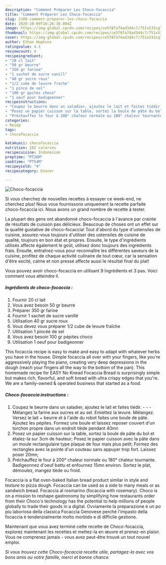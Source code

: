 ```yaml
---
description: "Comment Préparer Les Choco-focaccia"
title: "Comment Préparer Les Choco-focaccia"
slug: 2108-comment-preparer-les-choco-focaccia
date: 2020-10-09T10:26:30.084Z
image: https://img-global.cpcdn.com/recipes/ce5f8fa74ad3d4c7/751x532cq70/choco-focaccia-photo-principale-de-la-recette.jpg
thumbnail: https://img-global.cpcdn.com/recipes/ce5f8fa74ad3d4c7/751x532cq70/choco-focaccia-photo-principale-de-la-recette.jpg
cover: https://img-global.cpcdn.com/recipes/ce5f8fa74ad3d4c7/751x532cq70/choco-focaccia-photo-principale-de-la-recette.jpg
author: Ethan Hopkins
ratingvalue: 4.1
reviewcount: 4
recipeingredient:
- "20 cl lait"
- "50 gr beurre"
- "350 gr farine"
- "1 sachet de sucre vanill"
- "40 gr sucre roux"
- "1/2 cube de levure frache"
- "1 pince de sel"
- "100 gr ppites choco"
- "1 oeuf pour badigeonner"
recipeinstructions:
- "Coupez le beurre dans un saladier, ajoutez le lait et faites tiédir.  - Mélangez la farine aux sucres et au sel. Emiettez la levure. Mélangez. Versez le lait + beurre et à l&#39;aide du robot faites une boule de pâte. Ajoutez les pépites. Formez une boule et laissez reposer couvert d&#39;un torchon propre dans un endroit tiède pendant 40mn"
- "Posez un papier cuisson sur la table, sortez la boule de pâte du bol et étalez-la sur 3cm de hauteur; Posez le papier cuisson avec la pâte dans un moule rectangulaire type plaque de four mais plus petit; Formez des rectangles avec la pointe d&#39;un couteau sans appuyer trop fort. Laissez poser 20mn;"
- "Préchauffez le four à 200° chaleur normale ou 180° chaleur tournante. Badigeonnez d&#39;oeuf battu et enfournez 15mn environ. Sortez le plat, démoulez, mangez tiède ou froid."
categories:
- Resep
tags:
- chocofocaccia

katakunci: chocofocaccia 
nutrition: 282 calories
recipecuisine: Indonesian
preptime: "PT26M"
cooktime: "PT54M"
recipeyield: "4"
recipecategory: Dinner

---
```



![Choco-focaccia](https://img-global.cpcdn.com/recipes/ce5f8fa74ad3d4c7/751x532cq70/choco-focaccia-photo-principale-de-la-recette.jpg)

Si vous cherchez de nouvelles recettes à essayer ce week-end, ne cherchez plus! Nous vous fournissons uniquement la recette parfaite choco-focaccia ici. Nous avons un grand nombre de recette à tester.

La plupart des gens ont abandonné choco-focaccia à l'avance par crainte de résultats de cuisson pas délicieux. Beaucoup de choses ont un effet sur la qualité gustative de choco-focaccia! Tout d'abord du type d'ustensiles de cuisine, assurez-vous toujours d'utiliser des ustensiles de cuisine de qualité, toujours en bon état et propres. Ensuite, le type d'ingrédients utilisés affecte également le goût, utilisez donc toujours des ingrédients frais. Ensuite, entraînez-vous pour reconnaître les différentes saveurs de la cuisine, profitez de chaque activité culinaire de tout cœur, car la sensation d'être excité, calme et non pressé affecte aussi le résultat final du plat!

<!--inarticleads1-->

Vous pouvez avoir choco-focaccia en utilisant 9 Ingrédients et 3 pas. Voici comment vous atteindre il.

##### Ingrédients de choco-focaccia :

1. Fournir 20 cl lait
1. Vous avez besoin 50 gr beurre
1. Préparer 350 gr farine
1. Fournir 1 sachet de sucre vanillé
1. Utilisation 40 gr sucre roux
1. Vous devez vous préparer 1/2 cube de levure fraîche
1. Utilisation 1 pincée de sel
1. Vous avez besoin 100 gr pépites choco
1. Utilisation 1 oeuf pour badigeonner


This focaccia recipe is easy to make and easy to adapt with whatever herbs you have in the house. Dimple focaccia all over with your fingers, like you&#39;re aggressively playing the piano, creating very deep depressions in the dough (reach your fingers all the way to the bottom of the pan). This homemade recipe for EASY No Knead Focaccia Bread is surprisingly simple but makes rich, flavorful, and soft bread with ultra crispy edges that you&#39;re. We are a family-owned &amp; operated business that started as a food. 

<!--inarticleads2-->

##### Choco-focaccia instructions :

1. Coupez le beurre dans un saladier, ajoutez le lait et faites tiédir. -  - - Mélangez la farine aux sucres et au sel. Emiettez la levure. Mélangez. Versez le lait + beurre et à l&#39;aide du robot faites une boule de pâte. Ajoutez les pépites. Formez une boule et laissez reposer couvert d&#39;un torchon propre dans un endroit tiède pendant 40mn
1. Posez un papier cuisson sur la table, sortez la boule de pâte du bol et étalez-la sur 3cm de hauteur; Posez le papier cuisson avec la pâte dans un moule rectangulaire type plaque de four mais plus petit; Formez des rectangles avec la pointe d&#39;un couteau sans appuyer trop fort. Laissez poser 20mn;
1. Préchauffez le four à 200° chaleur normale ou 180° chaleur tournante. Badigeonnez d&#39;oeuf battu et enfournez 15mn environ. Sortez le plat, démoulez, mangez tiède ou froid.


Focaccia is a flat oven-baked Italian bread product similar in style and texture to pizza dough. Focaccia can be used as a side to many meals or as sandwich bread. Focaccia al rosmarino (focaccia with rosemary). Choco is on a mission to reshape gastronomy by simplifying how restaurants order from their Choco&#39;s technology has the potential to help millions of people globally to trade their goods in a digital. Ovviamente la preparazione è un po piu laboriosa della classica Focaccia Genovese perchè l&#39;impasto della focaccia è tendenzialmente molto morbido e di difficile gestione. 

<!--inarticleads1-->

<p>
Maintenant que vous avez terminé cette recette de Choco-focaccia, explorez maintenant les recettes et mettez-la en œuvre et prenez-en plaisir. Vous ne comprenez jamais - vous avez peut-être trouvé un tout nouvel emploi.
</p>

<p>
<i>Si vous trouvez cette Choco-focaccia recette utile, partagez-la avec vos bons amis ou votre famille, merci et bonne chance.</i>
</p>
